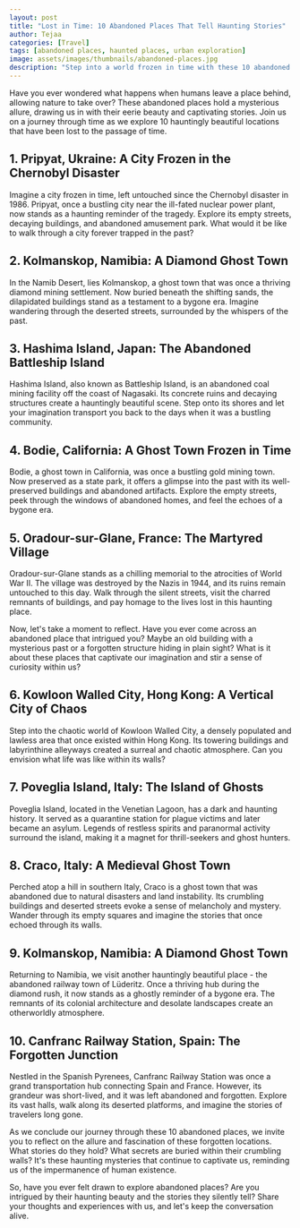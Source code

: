 ```yaml
---
layout: post
title: "Lost in Time: 10 Abandoned Places That Tell Haunting Stories"
author: Tejaa
categories: [Travel]
tags: [abandoned places, haunted places, urban exploration]
image: assets/images/thumbnails/abandoned-places.jpg
description: "Step into a world frozen in time with these 10 abandoned places that reveal captivating and haunting stories. Join us as we explore forgotten cities, crumbling mansions, and eerie structures that have been reclaimed by nature."
---
```


Have you ever wondered what happens when humans leave a place behind, allowing nature to take over? These abandoned places hold a mysterious allure, drawing us in with their eerie beauty and captivating stories. Join us on a journey through time as we explore 10 hauntingly beautiful locations that have been lost to the passage of time.

## 1. Pripyat, Ukraine: A City Frozen in the Chernobyl Disaster

Imagine a city frozen in time, left untouched since the Chernobyl disaster in 1986. Pripyat, once a bustling city near the ill-fated nuclear power plant, now stands as a haunting reminder of the tragedy. Explore its empty streets, decaying buildings, and abandoned amusement park. What would it be like to walk through a city forever trapped in the past?

## 2. Kolmanskop, Namibia: A Diamond Ghost Town

In the Namib Desert, lies Kolmanskop, a ghost town that was once a thriving diamond mining settlement. Now buried beneath the shifting sands, the dilapidated buildings stand as a testament to a bygone era. Imagine wandering through the deserted streets, surrounded by the whispers of the past.

## 3. Hashima Island, Japan: The Abandoned Battleship Island

Hashima Island, also known as Battleship Island, is an abandoned coal mining facility off the coast of Nagasaki. Its concrete ruins and decaying structures create a hauntingly beautiful scene. Step onto its shores and let your imagination transport you back to the days when it was a bustling community.

## 4. Bodie, California: A Ghost Town Frozen in Time

Bodie, a ghost town in California, was once a bustling gold mining town. Now preserved as a state park, it offers a glimpse into the past with its well-preserved buildings and abandoned artifacts. Explore the empty streets, peek through the windows of abandoned homes, and feel the echoes of a bygone era.

## 5. Oradour-sur-Glane, France: The Martyred Village

Oradour-sur-Glane stands as a chilling memorial to the atrocities of World War II. The village was destroyed by the Nazis in 1944, and its ruins remain untouched to this day. Walk through the silent streets, visit the charred remnants of buildings, and pay homage to the lives lost in this haunting place.

Now, let's take a moment to reflect. Have you ever come across an abandoned place that intrigued you? Maybe an old building with a mysterious past or a forgotten structure hiding in plain sight? What is it about these places that captivate our imagination and stir a sense of curiosity within us?

## 6. Kowloon Walled City, Hong Kong: A Vertical City of Chaos

Step into the chaotic world of Kowloon Walled City, a densely populated and lawless area that once existed within Hong Kong. Its towering buildings and labyrinthine alleyways created a surreal and chaotic atmosphere. Can you envision what life was like within its walls?

## 7. Poveglia Island, Italy: The Island of Ghosts

Poveglia Island, located in the Venetian Lagoon, has a dark and haunting history. It served as a quarantine station for plague victims and later became an asylum. Legends of restless spirits and paranormal activity surround the island, making it a magnet for thrill-seekers and ghost hunters.

## 8. Craco, Italy: A Medieval Ghost Town

Perched atop a hill in southern Italy, Craco is a ghost town that was abandoned due to natural disasters and land instability. Its crumbling buildings and deserted streets evoke a sense of melancholy and mystery. Wander through its empty squares and imagine the stories that once echoed through its walls.

## 9. Kolmanskop, Namibia: A Diamond Ghost Town

Returning to Namibia, we visit another hauntingly beautiful place - the abandoned railway town of Lüderitz. Once a thriving hub during the diamond rush, it now stands as a ghostly reminder of a bygone era. The remnants of its colonial architecture and desolate landscapes create an otherworldly atmosphere.

## 10. Canfranc Railway Station, Spain: The Forgotten Junction

Nestled in the Spanish Pyrenees, Canfranc Railway Station was once a grand transportation hub connecting Spain and France. However, its grandeur was short-lived, and it was left abandoned and forgotten. Explore its vast halls, walk along its deserted platforms, and imagine the stories of travelers long gone.

As we conclude our journey through these 10 abandoned places, we invite you to reflect on the allure and fascination of these forgotten locations. What stories do they hold? What secrets are buried within their crumbling walls? It's these haunting mysteries that continue to captivate us, reminding us of the impermanence of human existence.

So, have you ever felt drawn to explore abandoned places? Are you intrigued by their haunting beauty and the stories they silently tell? Share your thoughts and experiences with us, and let's keep the conversation alive.
